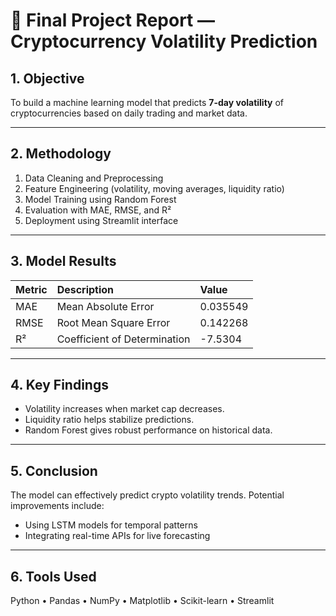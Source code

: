# 🏁 Final Project Report — Cryptocurrency Volatility Prediction

## 1. Objective
To build a machine learning model that predicts **7-day volatility** of cryptocurrencies based on daily trading and market data.

---

## 2. Methodology
1. Data Cleaning and Preprocessing
2. Feature Engineering (volatility, moving averages, liquidity ratio)
3. Model Training using Random Forest
4. Evaluation with MAE, RMSE, and R²
5. Deployment using Streamlit interface

---

## 3. Model Results

| Metric | Description | Value |
|:--------|:-------------|:-------|
| MAE | Mean Absolute Error | 0.035549 |
| RMSE | Root Mean Square Error | 0.142268 |
| R² | Coefficient of Determination | -7.5304 |

---

## 4. Key Findings
- Volatility increases when market cap decreases.
- Liquidity ratio helps stabilize predictions.
- Random Forest gives robust performance on historical data.

---

## 5. Conclusion
The model can effectively predict crypto volatility trends.
Potential improvements include:
- Using LSTM models for temporal patterns
- Integrating real-time APIs for live forecasting

---

## 6. Tools Used
Python • Pandas • NumPy • Matplotlib • Scikit-learn • Streamlit
